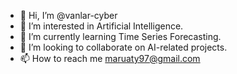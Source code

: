 - 👋 Hi, I’m @vanlar-cyber
- 👀 I’m interested in Artificial Intelligence.
- 🌱 I’m currently learning Time Series Forecasting.
- 💞️ I’m looking to collaborate on AI-related projects.
- 📫 How to reach me maruaty97@gmail.com

<!---
vanlar-cyber/vanlar-cyber is a ✨ special ✨ repository because its `README.md` (this file) appears on your GitHub profile.
You can click the Preview link to take a look at your changes.
--->
